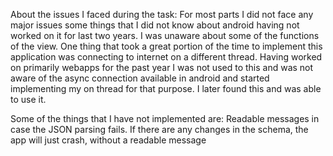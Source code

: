About the issues I faced during the task: For most parts I did not face any major issues some things that I did not know about android having not worked on it for last two years. I was unaware about some of the functions of the view. One thing that took a great portion of the time to implement this application was connecting to internet on a different thread. Having worked on primarily webapps for the past year I was not used to this and was not aware of the async connection available in android and started implementing my on thread for that purpose. I later found this and was able to use it.

Some of the things that I have not implemented are:
Readable messages in case the JSON parsing fails.
If there are any changes in the schema, the app will just crash, without a readable message
